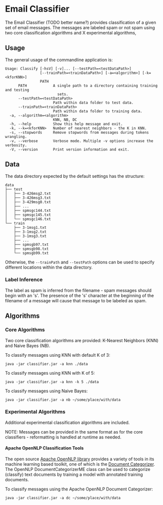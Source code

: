 Email Classifier
===============

The Email Classifier (TODO better name?) provides classification of a given set of email messages. The messages are labeled spam or not spam using two core classification algorithms and X experimental algorithms,

Usage
-----

The general usage of the commandline application is:

```
Usage: Classify [-hsV] [-v]... [--testPath=<testDataPath>]
                [--trainPath=<trainDataPath>] [-a=<algorithm>] [-k=<kforKNN>]
                PATH
      PATH            A single path to a directory containing training and testing
                        sets.
      --testPath=<testDataPath>
                      Path within data folder to test data.
      --trainPath=<trainDataPath>
                      Path within data folder to training data.
  -a, --algorithm=<algorithm>
                      KNN, NB, DC
  -h, --help          Show this help message and exit.
  -k, --k=<kforKNN>   Number of nearest neighbors - the K in KNN.
  -s, --stopwords     Remove stopwords from messages during tokens wrangling.
  -v, --verbose       Verbose mode. Multiple -v options increase the verbosity.
  -V, --version       Print version information and exit.
```

Data
----

The data directory expected by the default settings has the structure:

```
data
├── test
│   ├── 3-426msg2.txt
│   ├── 3-426msg3.txt
│   ├── 3-429msg0.txt
│   ├── ...
│   ├── spmsgc144.txt
│   ├── spmsgc145.txt
│   └── spmsgc146.txt
└── train
    ├── 3-1msg1.txt
    ├── 3-1msg2.txt
    ├── 3-1msg3.txt
    ├── ...
    ├── spmsgb97.txt
    ├── spmsgb98.txt
    └── spmsgb99.txt
```

Otherwise, the `--trainPath` and `--testPath` options can be used to specify different locations within the data directory.

### Label Inference

The label as spam is inferred from the filename - spam messages should begin with an 's'. The presence of the 's' character at the beginning of the filename of a message will cause that message to be labeled as spam.

Algorithms
----------

### Core Algorithms

Two core classification algorithms are provided: K-Nearest Neighbors (KNN) and Naive Bayes (NB). 

To classify messages using KNN with default K of 3:

```
java -jar classifier.jar -a knn ./data
```

To classify messages using KNN with K of 5:

```
java -jar classifier.jar -a knn -k 5 ./data
```

To classify messages using Naive Bayes:

```
java -jar classifier.jar -a nb ~/some/place/with/data
```

### Experimental Algorithms

Additional experimental classification algorithms are included.

NOTE: Messages can be provided in the same format as for the core classifiers - reformatting is handled at runtime as needed.

#### Apache OpenNLP Classification Tools

The open source [Apache OpenNLP library](https://opennlp.apache.org/) provides a variety of tools in its machine learning based toolkit, one of which is the [Document Categorizer](https://opennlp.apache.org/docs/1.9.0/manual/opennlp.html#tools.doccat). The OpenNLP DocumentCategorizerME class can be used to categorize (classify) text documents by training a model with annotated training documents. 

To classify messages using the Apache OpenNLP Document Categorizer:
```
java -jar classifier.jar -a dc ~/some/place/with/data
```